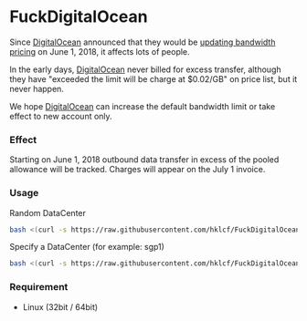 # FuckDigitalOcean
Since [DigitalOcean](https://m.do.co/c/f5dea4b5cce3) announced that they would be [updating bandwidth pricing](https://www.digitalocean.com/community/tutorials/digitalocean-bandwidth-billing-faq) on June 1, 2018, it affects lots of people.

In the early days, [DigitalOcean](https://m.do.co/c/f5dea4b5cce3) never billed for excess transfer, although they have "exceeded the limit will be charge at $0.02/GB" on price list, but it never happen.

We hope [DigitalOcean](https://m.do.co/c/f5dea4b5cce3) can increase the default bandwidth limit or take effect to new account only.

### Effect
Starting on June 1, 2018 outbound data transfer in excess of the pooled allowance will be tracked. Charges will appear on the July 1 invoice.

### Usage
Random DataCenter
```sh
bash <(curl -s https://raw.githubusercontent.com/hklcf/FuckDigitalOcean/master/run.sh)
```
Specify a DataCenter (for example: sgp1)
```sh
bash <(curl -s https://raw.githubusercontent.com/hklcf/FuckDigitalOcean/master/run.sh) sgp1
```

### Requirement
- Linux (32bit / 64bit)
